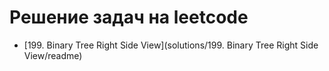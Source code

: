 # Решение задач на leetcode

* [199. Binary Tree Right Side View](solutions/199. Binary Tree Right Side View/readme)
